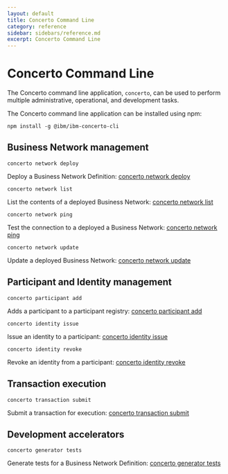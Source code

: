 ```yaml
---
layout: default
title: Concerto Command Line
category: reference
sidebar: sidebars/reference.md
excerpt: Concerto Command Line
---
```


# Concerto Command Line

The Concerto command line application, `concerto`, can be used to perform multiple
administrative, operational, and development tasks.

The Concerto command line application can be installed using npm:

`npm install -g @ibm/ibm-concerto-cli`

## Business Network management

`concerto network deploy`

Deploy a Business Network Definition: [concerto network deploy](./concerto.network.deploy.md)

`concerto network list`

List the contents of a deployed Business Network: [concerto network list](./concerto.network.list.md)

`concerto network ping`

Test the connection to a deployed a Business Network: [concerto network ping](./concerto.network.ping.md)

`concerto network update`

Update a deployed Business Network: [concerto network update](./concerto.network.update.md)

## Participant and Identity management

`concerto participant add`

Adds a participant to a participant registry: [concerto participant add](./concerto.participant.add.md)

`concerto identity issue`

Issue an identity to a participant: [concerto identity issue](./concerto.identity.issue.md)

`concerto identity revoke`

Revoke an identity from a participant: [concerto identity revoke](./concerto.identity.revoke.md)

## Transaction execution

`concerto transaction submit`

Submit a transaction for execution: [concerto transaction submit](./concerto.transaction.submit.md)

## Development accelerators

`concerto generator tests`

Generate tests for a Business Network Definition: [concerto generator tests](./concerto.generator.tests.md)
